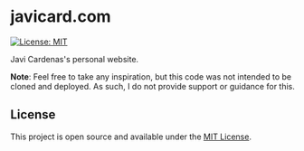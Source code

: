 # javicard.com

[![License: MIT](https://img.shields.io/badge/License-MIT-blue.svg)](https://opensource.org/licenses/MIT)

Javi Cardenas's personal website.

**Note**: Feel free to take any inspiration, but this code was not intended to be cloned and deployed. As such, I do not provide support or guidance for this.

## License

This project is open source and available under the [MIT License](LICENSE).
